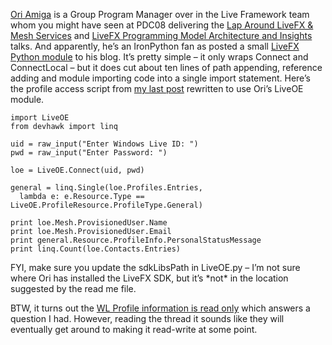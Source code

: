 [Ori Amiga](http://blogs.msdn.com/oriamiga/) is a Group Program Manager
over in the Live Framework team whom you might have seen at PDC08
delivering the [Lap Around LiveFX & Mesh
Services](http://channel9.msdn.com/pdc2008/BB04/) and [LiveFX
Programming Model Architecture and
Insights](http://channel9.msdn.com/pdc2008/BB19/) talks. And apparently,
he’s an IronPython fan as posted a small [LiveFX Python
module](http://blogs.msdn.com/oriamiga/archive/2008/11/09/livefx-using-ironpython.aspx)
to his blog. It’s pretty simple – it only wraps Connect and ConnectLocal
– but it does cut about ten lines of path appending, reference adding
and module importing code into a single import statement. Here’s the
profile access script from [my last
post](http://devhawk.net/2008/12/13/IronPython+And+LiveFX+Accessing+Profiles.aspx)
rewritten to use Ori’s LiveOE module.

``` {.brush: .python}
import LiveOE     
from devhawk import linq     

uid = raw_input("Enter Windows Live ID: ")
pwd = raw_input("Enter Password: ")

loe = LiveOE.Connect(uid, pwd)

general = linq.Single(loe.Profiles.Entries,  
  lambda e: e.Resource.Type == LiveOE.ProfileResource.ProfileType.General)

print loe.Mesh.ProvisionedUser.Name     
print loe.Mesh.ProvisionedUser.Email     
print general.Resource.ProfileInfo.PersonalStatusMessage     
print linq.Count(loe.Contacts.Entries)
```

FYI, make sure you update the sdkLibsPath in LiveOE.py – I’m not sure
where Ori has installed the LiveFX SDK, but it’s \*not\* in the location
suggested by the read me file.

BTW, it turns out the [WL Profile information is read
only](http://social.msdn.microsoft.com/Forums/en-US/liveframework/thread/81ab8f62-3244-4ca5-b376-2d5879f47c9f/)
which answers a question I had. However, reading the thread it sounds
like they will eventually get around to making it read-write at some
point.
